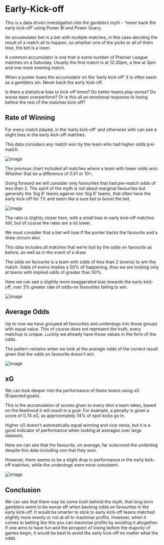 # Early-Kick-off

This is a data driven investigation into the gamblers myth - ‘never back the early kick-off’ using Power BI and Power Query.

An accumulator bet is a bet with multiple matches, in this case deciding the result of a match all to happen, so whether one of the picks or all of them lose, the bet is a loser.

A common accumulator is one that is some number of Premier League matches on a Saturday. Usually the first match is at 12:30pm, a few at 3pm and one more evening match.

When a punter loses the accumulator on the ‘early kick-off’ it is often seem as a gamblers sin. Never back the early kick-off.

Is there a statistical bias to kick-off times? Do better teams play worse? Do worse team overperform? Or is this all an emotional response to losing before the rest of the matches kick-off?


## Rate of Winning	

For every match played, in the ‘early kick-off’ and otherwise with can see a slight bias in the early kick-off matches.

This data considers any match won by the team who had higher odds pre-match.

![image](https://user-images.githubusercontent.com/109412319/188962888-eb6af8d2-fcb8-4da1-b5e9-f3dbbd49c79c.png)

The previous chart included all matches where a team with lower odds won. Whether that be a difference of 0.01 or 10+.

Going forward we will consider only favourites that had pre-match odds of less than 2. The spirit of the myth is not about marginal favourites but generally the ‘big 6’ teams against non ‘big 6’ teams, that often have the early kick-off for TV and seem like a sure bet to boost the bet.

![image](https://user-images.githubusercontent.com/109412319/188962157-c1818291-db64-425d-8bd2-e8beb6a817b7.png)

The ratio is slightly closer here, with a small bias in early kick-off matches still, but of course the rates are a lot lower.

We must consider that a bet will lose if the punter backs the favourite and a draw occurs also.

This data includes all matches that we’re lost by the odds on favourite as before, as well as in the event of a draw.


The odds on favourite is a team with odds of less than 2 (evens) to win the match. Odds of evens implies a 50% of happening, thus we are looking only at teams with implied odds of greater than 50%.

Here we can see a slightly more exaggerated bias towards the early kick-off, over 3% greater rate of odds-on favourites failing to win.

![image](https://user-images.githubusercontent.com/109412319/188963290-ce9a2b22-e170-499d-9b39-699e7ded2064.png)

## Average Odds	

Up to now we have grouped all favourites and underdogs into those groups with equal value. This of course does not represent the truth, every matchup is unique. Luckily we already have those values in the form of the odds.

The pattern remains when we look at the average odds of the correct result given that the odds on favourite doesn’t win.

![image](https://user-images.githubusercontent.com/109412319/188963151-4ed898e4-8029-44b5-9409-d8f03f7e49fe.png)

## xG

We can look deeper into the performance of these teams using xG (Expected goals). 

This is the accumulation of scores given to every shot a team takes, based on the likelihood it will result in a goal. For example, a penalty is given a score of 0.74 xG, as approximately 74% of spot kicks go in.

Higher xG doesn’t automatically equal winning and vice versa, but it is a good indicator of performance when looking at averages over large datasets.

Here we can see that the favourite, on average, far outscored the underdog despite this data including non that they won.

However, there seems to be a slight drop in performance in the early kick-off matches, while the underdogs were more consistent.

![image](https://user-images.githubusercontent.com/109412319/188963062-920aed6d-7061-4735-81c3-565f3fa8e610.png)

## Conclusion

We can see that there may be some truth behind the myth, that long term gamblers seem to be worse off when backing odds on favourites in the early kick-off. It would be smarter to stick to early kick-off teams matched slightly more evenly or not at all to maximise profits. However, when it comes to betting like this you can maximise profits by avoiding it altogether. If one aims to have fun and the prospect of losing before the majority of games begin, it would be best to avoid the early kick-off no matter what the odds.
